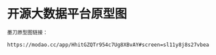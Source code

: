 # 开源大数据平台原型图

```markdown
墨刀原型图链接：

https://modao.cc/app/HhitGZQTr954c7Ug8XBvAY#screen=sl11y8j8s27vbea
```